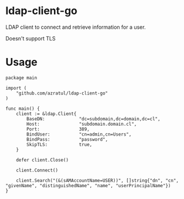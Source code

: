 # ldap-client-go

LDAP client to connect and retrieve information for a user.

Doesn't support TLS

# Usage

```golang
package main

import (
    "github.com/azratul/ldap-client-go"
)

func main() {
    client := &ldap.Client{
        BaseDN:             "dc=subdomain,dc=domain,dc=cl",
        Host:               "subdomain.domain.cl",
        Port:               389,
        BindUser:           "cn=admin,cn=Users",
        BindPass:           "password",
        SkipTLS:            true,
    }

    defer client.Close()

    client.Connect()

    client.Search("(&(sAMAccountName=USER))", []string{"dn", "cn", "givenName", "distinguishedName", "name", "userPrincipalName"})
}
```
